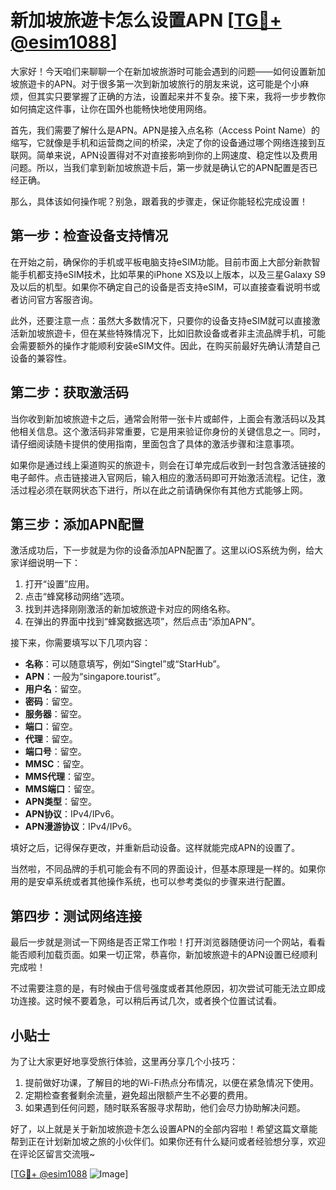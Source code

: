 # 新加坡旅遊卡怎么设置APN [[TG💪+ @esim1088](https://t.me/s/esim1088)]

大家好！今天咱们来聊聊一个在新加坡旅游时可能会遇到的问题——如何设置新加坡旅遊卡的APN。对于很多第一次到新加坡旅行的朋友来说，这可能是个小麻烦，但其实只要掌握了正确的方法，设置起来并不复杂。接下来，我将一步步教你如何搞定这件事，让你在国外也能畅快地使用网络。

首先，我们需要了解什么是APN。APN是接入点名称（Access Point Name）的缩写，它就像是手机和运营商之间的桥梁，决定了你的设备通过哪个网络连接到互联网。简单来说，APN设置得对不对直接影响到你的上网速度、稳定性以及费用问题。所以，当我们拿到新加坡旅遊卡后，第一步就是确认它的APN配置是否已经正确。

那么，具体该如何操作呢？别急，跟着我的步骤走，保证你能轻松完成设置！

## 第一步：检查设备支持情况

在开始之前，确保你的手机或平板电脑支持eSIM功能。目前市面上大部分新款智能手机都支持eSIM技术，比如苹果的iPhone XS及以上版本，以及三星Galaxy S9及以后的机型。如果你不确定自己的设备是否支持eSIM，可以直接查看说明书或者访问官方客服咨询。

此外，还要注意一点：虽然大多数情况下，只要你的设备支持eSIM就可以直接激活新加坡旅遊卡，但在某些特殊情况下，比如旧款设备或者非主流品牌手机，可能会需要额外的操作才能顺利安装eSIM文件。因此，在购买前最好先确认清楚自己设备的兼容性。

## 第二步：获取激活码

当你收到新加坡旅遊卡之后，通常会附带一张卡片或邮件，上面会有激活码以及其他相关信息。这个激活码非常重要，它是用来验证你身份的关键信息之一。同时，请仔细阅读随卡提供的使用指南，里面包含了具体的激活步骤和注意事项。

如果你是通过线上渠道购买的旅遊卡，则会在订单完成后收到一封包含激活链接的电子邮件。点击链接进入官网后，输入相应的激活码即可开始激活流程。记住，激活过程必须在联网状态下进行，所以在此之前请确保你有其他方式能够上网。

## 第三步：添加APN配置

激活成功后，下一步就是为你的设备添加APN配置了。这里以iOS系统为例，给大家详细说明一下：

1. 打开“设置”应用。
2. 点击“蜂窝移动网络”选项。
3. 找到并选择刚刚激活的新加坡旅遊卡对应的网络名称。
4. 在弹出的界面中找到“蜂窝数据选项”，然后点击“添加APN”。

接下来，你需要填写以下几项内容：
- **名称**：可以随意填写，例如“Singtel”或“StarHub”。
- **APN**：一般为“singapore.tourist”。
- **用户名**：留空。
- **密码**：留空。
- **服务器**：留空。
- **端口**：留空。
- **代理**：留空。
- **端口号**：留空。
- **MMSC**：留空。
- **MMS代理**：留空。
- **MMS端口**：留空。
- **APN类型**：留空。
- **APN协议**：IPv4/IPv6。
- **APN漫游协议**：IPv4/IPv6。

填好之后，记得保存更改，并重新启动设备。这样就能完成APN的设置了。

当然啦，不同品牌的手机可能会有不同的界面设计，但基本原理是一样的。如果你用的是安卓系统或者其他操作系统，也可以参考类似的步骤来进行配置。

## 第四步：测试网络连接

最后一步就是测试一下网络是否正常工作啦！打开浏览器随便访问一个网站，看看能否顺利加载页面。如果一切正常，恭喜你，新加坡旅遊卡的APN设置已经顺利完成啦！

不过需要注意的是，有时候由于信号强度或者其他原因，初次尝试可能无法立即成功连接。这时候不要着急，可以稍后再试几次，或者换个位置试试看。

## 小贴士

为了让大家更好地享受旅行体验，这里再分享几个小技巧：
1. 提前做好功课，了解目的地的Wi-Fi热点分布情况，以便在紧急情况下使用。
2. 定期检查套餐剩余流量，避免超出限额产生不必要的费用。
3. 如果遇到任何问题，随时联系客服寻求帮助，他们会尽力协助解决问题。

好了，以上就是关于新加坡旅遊卡怎么设置APN的全部内容啦！希望这篇文章能帮到正在计划新加坡之旅的小伙伴们。如果你还有什么疑问或者经验想分享，欢迎在评论区留言交流哦~

[[TG💪+ @esim1088](https://t.me/s/esim1088) ![Image](https://i.postimg.cc/4NQfJmqS/Snipaste-2025-05-13-00-14-12.png)]
